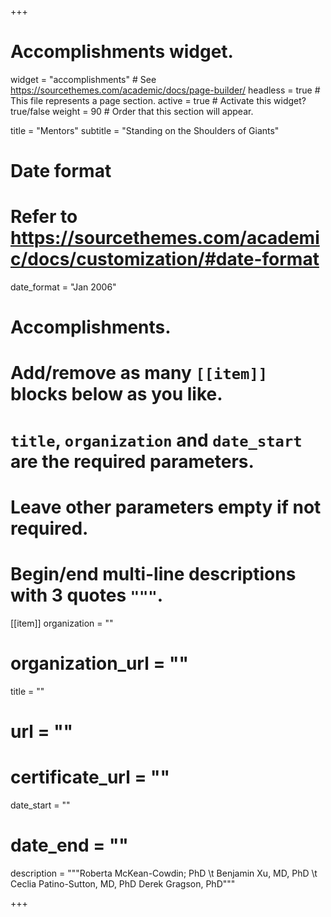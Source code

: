 +++
# Accomplishments widget.
widget = "accomplishments"  # See https://sourcethemes.com/academic/docs/page-builder/
headless = true  # This file represents a page section.
active = true  # Activate this widget? true/false
weight = 90  # Order that this section will appear.

title = "Mentors"
subtitle = "Standing on the Shoulders of Giants"

# Date format
#   Refer to https://sourcethemes.com/academic/docs/customization/#date-format
date_format = "Jan 2006"

# Accomplishments.
#   Add/remove as many `[[item]]` blocks below as you like.
#   `title`, `organization` and `date_start` are the required parameters.
#   Leave other parameters empty if not required.
#   Begin/end multi-line descriptions with 3 quotes `"""`.

[[item]]
 organization = ""
#  organization_url = ""
 title = ""
#  url = ""
#  certificate_url = ""
 date_start = ""
#  date_end = ""
  description = """Roberta McKean-Cowdin; PhD \t Benjamin Xu, MD, PhD \t Ceclia Patino-Sutton, MD, PhD
  Derek Gragson, PhD"""

+++
